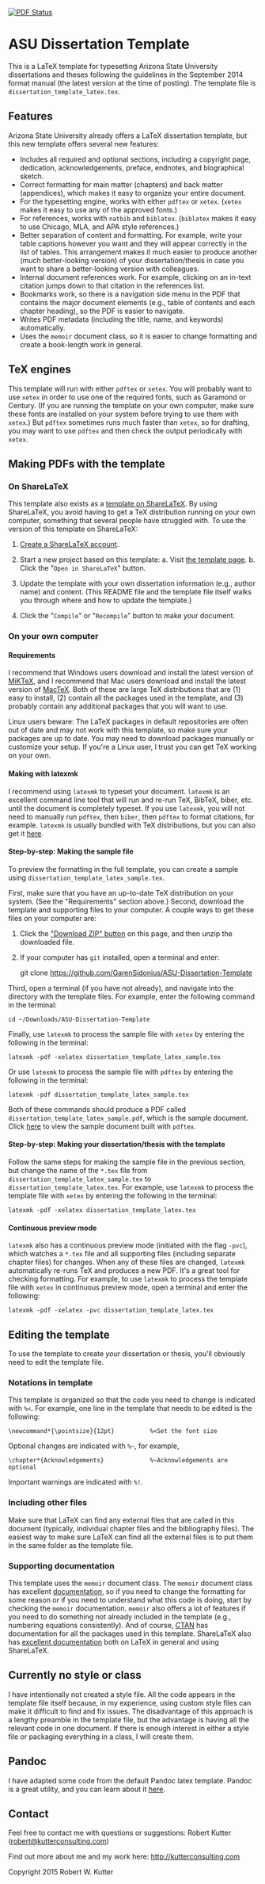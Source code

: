 [![PDF Status](https://www.sharelatex.com/github/repos/GarenSidonius/ASU-Dissertation-Template/builds/latest/badge.svg)](https://www.sharelatex.com/github/repos/GarenSidonius/ASU-Dissertation-Template/builds/latest/output.pdf)

ASU Dissertation Template
=========================

This is a LaTeX template for typesetting Arizona State University dissertations and theses following the guidelines in the September 2014 format manual (the latest version at the time of posting). 
The template file is `dissertation_template_latex.tex`. 

## Features 

Arizona State University already offers a LaTeX dissertation template, but this new 
template offers several new features: 

* Includes all required and optional sections, including a copyright page, dedication, acknowledgements, preface, endnotes, and biographical sketch. 
* Correct formatting for main matter (chapters) and back matter (appendices), which makes it easy to organize your entire document. 
* For the typesetting engine, works with either `pdftex` or `xetex`. (`xetex` makes it easy to use any of the approved fonts.) 
* For references, works with `natbib` and `biblatex`. (`biblatex` makes it easy to use Chicago, MLA, and APA style references.) 
* Better separation of content and formatting. For example, write your table captions however you want and they will appear correctly in the list of tables. This arrangement makes it much easier to produce another (much better-looking version) of your dissertation/thesis in case you want to share a better-looking version with colleagues. 
* Internal document references work. For example, clicking on an in-text citation jumps down to that citation in the references list. 
* Bookmarks work, so there is a navigation side menu in the PDF that contains the major document elements (e.g., table of contents and each chapter heading), so the PDF is easier to navigate. 
* Writes PDF metadata (including the title, name, and keywords) automatically. 
* Uses the `memoir` document class, so it is easier to change formatting and create a book-length work in general. 

## TeX engines

This template will run with either `pdftex` or `xetex`. 
You will probably want to use `xetex` in order to use one of the required fonts, such as Garamond or Century. 
(If you are running the template on your own computer, make sure these fonts are installed on your system before trying to use them with `xetex`.) 
But `pdftex` sometimes runs much faster than `xetex`, so for drafting, you may want to use `pdftex` and then check the output periodically with `xetex`. 

## Making PDFs with the template

### On ShareLaTeX 

This template also exists as a [template on ShareLaTeX](https://www.sharelatex.com/templates/5714e0595dc3606e54ee0469). 
By using ShareLaTeX, you avoid having to get a TeX distribution running on your own computer, something that several people have struggled with. 
To use the version of this template on ShareLaTeX: 

1. [Create a ShareLaTeX account](https://www.sharelatex.com/register).

2. Start a new project based on this template: 
    a. Visit [the template page](https://www.sharelatex.com/templates/55124898eee6edb00c043cf2).
    b. Click the "`Open in ShareLaTeX`" button.

3. Update the template with your own dissertation information (e.g., author name) and content. (This README file and the template file itself walks you through where and how to update the template.)  

4. Click the "`Compile`" or "`Recompile`" button to make your document. 

### On your own computer

#### Requirements 

I recommend that Windows users download and install the latest version of [MiKTeX](http://miktex.org/), and I recommend that Mac users download and install the latest version of [MacTeX](https://tug.org/mactex/). 
Both of these are large TeX distributions that are (1) easy to install, (2) contain all the packages used in the template, and (3) probably contain any additional packages that you will want to use. 

Linux users beware: The LaTeX packages in default repositories are often out of date and may not work with this template, so make sure your packages are up to date. 
You may need to download packages manually or customize your setup. 
If you're a Linux user, I trust you can get TeX working on your own. 

#### Making with latexmk

I recommend using `latexmk` to typeset your document. 
`latexmk` is an excellent command line tool that will run and re-run TeX, BibTeX, biber, etc. until the document is completely typeset. 
If you use `latexmk`, you will not need to manually run `pdftex`, then `biber`, then `pdftex` to format citations, for example. 
`latexmk` is usually bundled with TeX distributions, but you can also get it [here](http://users.phys.psu.edu/~collins/software/latexmk-jcc/). 

#### Step-by-step: Making the sample file 

To preview the formatting in the full template, you can create a sample using `dissertation_template_latex_sample.tex`. 

First, make sure that you have an up-to-date TeX distribution on your system. 
(See the "Requirements" section above.) 
Second, download the template and supporting files to your computer. 
A couple ways to get these files on your computer are: 

1. Click the ["Download ZIP" button](https://github.com/GarenSidonius/ASU-Dissertation-Template/archive/master.zip) on this page, and then unzip the downloaded file. 
2. If your computer has `git` installed, open a terminal and enter: 
    
    git clone https://github.com/GarenSidonius/ASU-Dissertation-Template 

Third, open a terminal (if you have not already), and navigate into the directory with the template files. 
For example, enter the following command in the terminal: 

    cd ~/Downloads/ASU-Dissertation-Template

Finally, use `latexmk` to process the sample file with `xetex` by entering the following in the terminal: 

    latexmk -pdf -xelatex dissertation_template_latex_sample.tex

Or use `latexmk` to process the sample file with `pdftex` by entering the following in the terminal: 

    latexmk -pdf dissertation_template_latex_sample.tex

Both of these commands should produce a PDF called `dissertation_template_latex_sample.pdf`, which is the sample document. 
Click [here](https://www.sharelatex.com/github/repos/GarenSidonius/ASU-Dissertation-Template/builds/latest/output.pdf) to view the sample document built with `pdftex`. 

#### Step-by-step: Making your dissertation/thesis with the template

Follow the same steps for making the sample file in the previous section, but change the name of the `*.tex` file from `dissertation_template_latex_sample.tex` to `dissertation_template_latex.tex`. 
For example, use `latexmk` to process the template file with `xetex` by entering the following in the terminal: 

    latexmk -pdf -xelatex dissertation_template_latex.tex

#### Continuous preview mode

`latexmk` also has a continuous preview mode (initiated with the flag `-pvc`), which watches a `*.tex` file and all supporting files (including separate chapter files) for changes. 
When any of these files are changed, `latexmk` automatically re-runs TeX and produces a new PDF. 
It's a great tool for checking formatting. 
For example, to use `latexmk` to process the template file with `xetex` in continuous preview mode, open a terminal and enter the following: 

    latexmk -pdf -xelatex -pvc dissertation_template_latex.tex

## Editing the template

To use the template to create *your* dissertation or thesis, you'll obviously need to edit the template file. 

### Notations in template

This template is organized so that the code you need to change is indicated with `%<`. For example, one line in the template that needs to be edited is the following: 

    \newcommand*{\pointsize}{12pt}          %<Set the font size

Optional changes are indicated with `%~`, for example, 

    \chapter*{Acknowledgements}             %~Acknowledgements are optional

Important warnings are indicated with `%!`.  

### Including other files

Make sure that LaTeX can find any external files that are called in this document (typically, individual chapter files and the bibliography files). 
The easiest way to make sure LaTeX can find all the external files is to put them in the same folder as the template file. 

### Supporting documentation 

This template uses the `memoir` document class. 
The `memoir` document class has excellent [documentation](http://www.tex.ac.uk/ctan/macros/latex/contrib/memoir/memman.pdf), so if you need to change the formatting for some reason or if you need to understand what this code is doing, start by checking the `memoir` documentation. 
`memoir` also offers a lot of features if you need to do something not already included in the template (e.g., numbering equations consistently). 
And of course, [CTAN](http://www.ctan.org/) has documentation for all the packages used in this template. 
ShareLaTeX also has [excellent documentation](https://www.sharelatex.com/learn/Main_Page) both on LaTeX in general and using ShareLaTeX. 

## Currently no style or class

I have intentionally not created a style file. 
All the code appears in the template file itself because, in my experience, using custom style files can make it difficult to find and fix issues. 
The disadvantage of this approach is a lengthy preamble in the template file, but the advantage is having all the relevant code in one document. 
If there is enough interest in either a style file or packaging everything in a class, I will create them. 

## Pandoc

I have adapted some code from the default Pandoc latex template. 
Pandoc is a great utility, and you can learn about it [here](http://johnmacfarlane.net/pandoc/). 

## Contact

Feel free to contact me with questions or suggestions: Robert Kutter (robert@kutterconsulting.com)

Find out more about me and my work here: <http://kutterconsulting.com>

Copyright 2015 Robert W. Kutter
